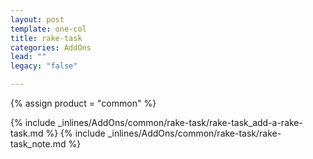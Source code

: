 ```yaml
---
layout: post
template: one-col
title: rake-task
categories: AddOns
lead: ""
legacy: "false"

---
```

{% assign product = "common" %}

{% include _inlines/AddOns/common/rake-task/rake-task_add-a-rake-task.md %}
{% include _inlines/AddOns/common/rake-task/rake-task_note.md %}
